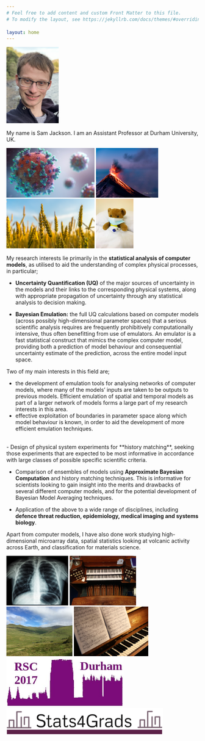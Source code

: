 ```yaml
---
# Feel free to add content and custom Front Matter to this file.
# To modify the layout, see https://jekyllrb.com/docs/themes/#overriding-theme-defaults

layout: home
---
```

<img src="pics/meo.jpg" height="200">

My name is Sam Jackson.  I am an Assistant Professor at Durham University, UK.  

<img src="pics/virus.jpg" height="130">
<img src="pics/volcano.jpg" height="130">
<img src="pics/wheat.jpg" height="130">
<img src="pics/flu.jpg" height="130">

My research interests lie primarily in the **statistical analysis of computer models**, as utilised to aid the understanding of complex physical processes, in particular;

- **Uncertainty Quantification (UQ)** of the major sources of uncertainty in the models and their links to the corresponding physical systems, along with appropriate propagation of uncertainty through any statistical analysis to decision making.

- **Bayesian Emulation:** the full UQ calculations based on computer models (across possibly high-dimensional parameter spaces) that a serious scientific analysis requires are frequently prohibitively computationally intensive, thus often benefitting from use of emulators.  An emulator is a fast statistical construct that mimics the complex computer model, providing both a prediction of model behaviour and consequential uncertainty estimate of the prediction, across the entire model input space.
<!-- of computationally intensive models to facilitate comprehensive analysis of model behaviour across possibly high-dimensional parameter spaces. Such emulation is essential for performing many analyses involving the models, including sensitivity analysis and optimisation. -->
Two of my main interests in this field are;
  - the development of emulation tools for analysing networks of computer models, where many of the models’ inputs are taken to be outputs to previous models. Efficient emulation of spatial and temporal models as part of a larger network of models forms a large part of my research interests in this area.
  - effective exploitation of boundaries in parameter space along which model behaviour is known, in order to aid the development of more efficient emulation techniques.  
   <br />
- Design of physical system experiments for **history matching**, seeking those experiments that are expected to be most informative in accordance with large classes of possible specific scientific criteria.

- Comparison of ensembles of models using **Approximate Bayesian Computation** and history matching techniques. This is informative for scientists looking to gain insight into the merits and drawbacks of several different computer models, and for the potential development of Bayesian Model Averaging techniques.

- Application of the above to a wide range of disciplines, including **defence threat reduction, epidemiology, medical imaging and systems biology**.

Apart from computer models, I have also done work studying high-dimensional microarray data, spatial statistics looking at volcanic activity across Earth, and classification for materials science.

<img src="pics/xray.jpg" height="130">
<img src="pics/organ.jpg" height="130">
<img src="pics/snowdonia.jpg" height="130">
<img src="pics/music.jpg" height="130">

<img src="pics/rsc2017logo.jpg" height="130">
<img src="pics/stats4gradslogo.jpg" height="70">